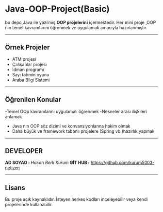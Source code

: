 # Java-OOP-Project(Basic)
bu depo,Java ile yazılmış **OOP projelerini** içermektedir.
Her mini proje ,OOP nin temel kavramlarını öğrenmek ve uygulamak amacıyla hazırlanmıştır.

---

## Örnek Projeler
- ATM projesi
- Çalışanlar projesi
- İdman programı
- Sayı tahmin oyunu
- Araba Bilgi Sistemi

---

## Öğrenilen Konular
-Temel OOp kavramlarını uygulamalı öğrenmek
-Nesneler arası ilişkileri anlamak
- Java nın OOP söz dizimi ve konvansiyonlarına hakim olmak
- Daha büyük ve framework tabanlı projelere (Spring vb.)hazırlık yapmak

---

## DEVELOPER
**AD SOYAD :** _Hasan Berk Kurum_
**GİT HUB :** https://github.com/kurum5003-netizen

---

## Lisans
Bu proje açık kaynaklıdır. İsteyen herkes kodları inceleyebilir veya kendi projelerinde kullanabilir.
